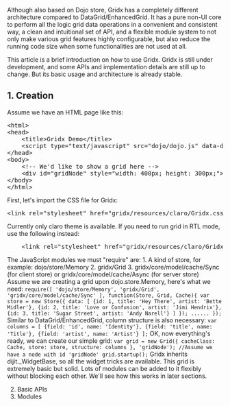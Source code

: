 Although also based on Dojo store, Gridx has a completely different architecture compared to DataGrid/EnhancedGrid. It has a pure non-UI core to perform all the logic grid data operations in a convenient and consistent way, a clean and intuitional set of API, and a flexible module system to not only make various grid features highly configurable, but also reduce the running code size when some functionalities are not used at all.

This article is a brief introduction on how to use Gridx. Gridx is still under development, and some APIs and implementation details are still up to change. But its basic usage and architecture is already stable.

## 1. Creation
Assume we have an HTML page like this:
<pre>
&lt;html&gt;
&lt;head&gt;
	&lt;title&gt;Gridx Demo&lt;/title&gt;
	&lt;script type=&quot;text/javascript&quot; src=&quot;dojo/dojo.js&quot; data-dojo-config=&quot;async: true&quot;&gt;&lt;/script&gt;
&lt;/head&gt;
&lt;body&gt;
	&lt;!-- We&#039;d like to show a grid here --&gt;
	&lt;div id=&quot;gridNode&quot; style=&quot;width: 400px; height: 300px;&quot;&gt;&lt;/div&gt;
&lt;/body&gt;
&lt;/html&gt;
</pre>
First, let's import the CSS file for Gridx:

<pre>
&lt;link rel="stylesheet" href="gridx/resources/claro/Gridx.css" /&gt;
</pre>

Currently only claro theme is available. If you need to run grid in RTL mode, use the following instead:
<pre>
	&lt;link rel="stylesheet" href="gridx/resources/claro/Gridx_rtl.css" /&gt;
</pre>

The JavaScript modules we must "require" are:
	1. A kind of store, for example: dojo/store/Memory
	2. gridx/Grid
	3. gridx/core/model/cache/Sync (for client store) or gridx/core/model/cache/Async (for server store)
Assume we are creating a grid upon dojo.store.Memory, here's what we need:
`
require([
	'dojo/store/Memory',
	'gridx/Grid',
	'gridx/core/model/cache/Sync'
], function(Store, Grid, Cache){
	var store = new Store({
		data: [
			{id: 1, title: 'Hey There', artist: 'Bette Midler'},
			{id: 2, title: 'Love or Confusion', artist: 'Jimi Hendrix'},
			{id: 3, title: 'Sugar Street', artist: 'Andy Narell'}
	]
	});
	......
});
`
Similar to DataGrid/EnhancedGrid, column structure is also necessary:
`
var columns = [
	{field: 'id', name: 'Identity'},
	{field: 'title', name: 'Title'},
	{field: 'artist', name: 'Artist'}
];
`
OK, now everything's ready, we can create our simple grid:
`
var grid = new Grid({
	cacheClass: Cache,
	store: store,
	structure: columns
}, 'gridNode');	//Assume we have a node with id 'gridNode'
grid.startup();
`
Gridx inherits dijit._WidgetBase, so all the widget tricks are available. 
This grid is extremely basic but solid. Lots of modules can be added to it flexibly without blocking each other. We'll see how this works in later sections.

2. Basic APIs
3. Modules